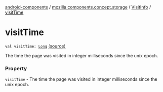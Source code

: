 [android-components](../../index.md) / [mozilla.components.concept.storage](../index.md) / [VisitInfo](index.md) / [visitTime](./visit-time.md)

# visitTime

`val visitTime: `[`Long`](https://kotlinlang.org/api/latest/jvm/stdlib/kotlin/-long/index.html) [(source)](https://github.com/mozilla-mobile/android-components/blob/master/components/concept/storage/src/main/java/mozilla/components/concept/storage/HistoryStorage.kt#L112)

The time the page was visited in integer milliseconds since the unix epoch.

### Property

`visitTime` - The time the page was visited in integer milliseconds since the unix epoch.